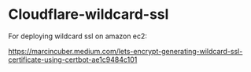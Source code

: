 # Cloudflare-wildcard-ssl

For deploying wildcard ssl on amazon ec2:

https://marcincuber.medium.com/lets-encrypt-generating-wildcard-ssl-certificate-using-certbot-ae1c9484c101
